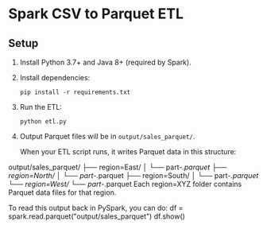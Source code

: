 # Spark CSV to Parquet ETL

## Setup

1. Install Python 3.7+ and Java 8+ (required by Spark).
2. Install dependencies:

   ```
   pip install -r requirements.txt
   ```

3. Run the ETL:

   ```
   python etl.py
   ```

4. Output Parquet files will be in `output/sales_parquet/`.

   When your ETL script runs, it writes Parquet data in this structure:

output/sales_parquet/
├── region=East/
│   └── part-*.parquet
├── region=North/
│   └── part-*.parquet
├── region=South/
│   └── part-*.parquet
└── region=West/
    └── part-*.parquet
Each region=XYZ folder contains Parquet data files for that region.

To read this output back in PySpark, you can do:
df = spark.read.parquet("output/sales_parquet")
df.show()



